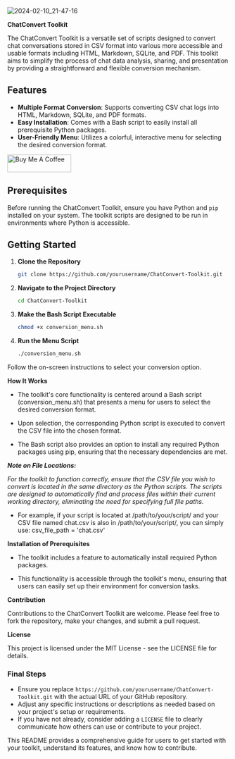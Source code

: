 ![2024-02-10_21-47-16](https://github.com/shadowdevnotreal/ChatConvert-Toolkit/assets/43219706/7b8c0498-4516-420e-9791-7cd6f6d4dde7)


**ChatConvert Toolkit**

The ChatConvert Toolkit is a versatile set of scripts designed to convert chat conversations stored in CSV format into various more accessible and usable formats including HTML, Markdown, SQLite, and PDF. This toolkit aims to simplify the process of chat data analysis, sharing, and presentation by providing a straightforward and flexible conversion mechanism.

## Features

- **Multiple Format Conversion**: Supports converting CSV chat logs into HTML, Markdown, SQLite, and PDF formats.
- **Easy Installation**: Comes with a Bash script to easily install all prerequisite Python packages.
- **User-Friendly Menu**: Utilizes a colorful, interactive menu for selecting the desired conversion format.

<a href="https://www.buymeacoffee.com/notarealdev" target="_blank"><img src="https://cdn.buymeacoffee.com/buttons/v2/default-blue.png" alt="Buy Me A Coffee" style="height: 40px !important;width: 145px !important;" ></a>

## Prerequisites

Before running the ChatConvert Toolkit, ensure you have Python and `pip` installed on your system. The toolkit scripts are designed to be run in environments where Python is accessible.

## Getting Started

1. **Clone the Repository**

   ```bash
   git clone https://github.com/yourusername/ChatConvert-Toolkit.git

2. **Navigate to the Project Directory**

   ```bash
   cd ChatConvert-Toolkit

3. **Make the Bash Script Executable**

   ```bash
   chmod +x conversion_menu.sh

4. **Run the Menu Script**

   ```bash
   ./conversion_menu.sh

Follow the on-screen instructions to select your conversion option.


**How It Works**

* The toolkit's core functionality is centered around a Bash script (conversion_menu.sh) that presents a menu for users to select the desired conversion format.

* Upon selection, the corresponding Python script is executed to convert the CSV file into the chosen format.
 
* The Bash script also provides an option to install any required Python packages using pip, ensuring that the necessary dependencies are met.


***Note on File Locations:***

*For the toolkit to function correctly, ensure that the CSV file you wish to convert is located in the same directory as the Python scripts. The scripts are designed to automatically find and process files within their current working directory, eliminating the need for specifying full file paths.*

* For example, if your script is located at /path/to/your/script/ and your CSV file named chat.csv is also in /path/to/your/script/, you can simply use:
  csv_file_path = 'chat.csv'

**Installation of Prerequisites**

* The toolkit includes a feature to automatically install required Python packages.

* This functionality is accessible through the toolkit's menu, ensuring that users can easily set up their environment for conversion tasks.


**Contribution**

Contributions to the ChatConvert Toolkit are welcome. Please feel free to fork the repository, make your changes, and submit a pull request.

**License**

This project is licensed under the MIT License - see the LICENSE file for details.


### Final Steps

- Ensure you replace `https://github.com/yourusername/ChatConvert-Toolkit.git` with the actual URL of your GitHub repository.
- Adjust any specific instructions or descriptions as needed based on your project's setup or requirements.
- If you have not already, consider adding a `LICENSE` file to clearly communicate how others can use or contribute to your project.

This README provides a comprehensive guide for users to get started with your toolkit, understand its features, and know how to contribute.
